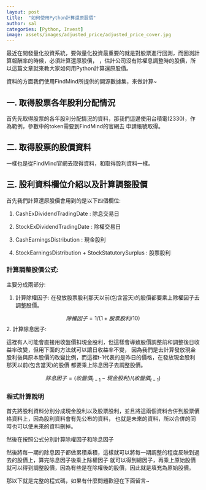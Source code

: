 ```yaml
---
layout: post
title:  "如何使用Python計算還原股價"
author: sal
categories: [Python, Invest]
image: assets/images/adjusted_price/adjusted_price_cover.jpg
---
```

最近在開發量化投資系統，要做量化投資最重要的就是對股票進行回測，而回測計算報酬率的時候，必須計算還原股價，
，估計公司沒有除權息調整時的股價，所以這篇文章就來教大家如何用Python計算還原股價。

資料的方面我們使用FindMind所提供的開源數據集，來做計算~

## 一. 取得股票各年股利分配情況
首先先取得股票的各年股利分配情況的資料，那我們這邊使用台積電(2330)，作為範例，參數中的token需要到FindMind的官網去
申請帳號取得。

<script src="https://gist.github.com/rgib37190/b34af894a3e679fb6d8c7a473650f6db.js"></script>

## 二. 取得股票的股價資料
一樣也是從FindMind官網去取得資料，和取得股利資料一樣。

<script src="https://gist.github.com/rgib37190/2b7c7d85a3bc6ac35ee2246e819464e6.js"></script>

## 三. 股利資料欄位介紹以及計算調整股價
首先我們計算還原股價會用到的是以下四個欄位:

1. CashExDividendTradingDate : 除息交易日

2. StockExDividendTradingDate : 除權交易日

3. CashEarningsDistribution : 現金股利

4. StockEarningsDistribution + StockStatutorySurplus : 股票股利

### 計算調整股價公式:
主要分成兩部分:
1. 計算除權因子:
在發放股票股利那天以前(包含當天)的股價都要乘上除權因子去調整股價。

$$除權因子 = 1 / (1 + 股票股利 / 10)$$
2. 計算除息因子:

這裡有人可能會直接用收盤價扣現金股利，但這樣會導致股價調整前和調整後日收益率改變，但用下面的方法就可以讓日收益率不變，
因為我們是去計算發放現金股利後與原本股價的改變比例，而這裡t-1代表的是昨日的價格，在發放現金股利那天以前(包含當天)的股價
都要乘上除息因子去調整股價。

$$除息因子 = (收盤價_{t-1} - 現金股利) / (收盤價_{t-1})$$

### 程式計算說明
首先將股利資料分別分成現金股利以及股票股利，並且將這兩個資料合併到股票價格資料上，因為股利資料會有先公布的資料，
也就是未來的資料，所以合併的同時也可以使未來的資料刪掉。

<script src="https://gist.github.com/rgib37190/a64201623d3268dc7de9012c7b4c4b03.js"></script>

然後在按照公式分別計算除權因子和除息因子

<script src="https://gist.github.com/rgib37190/78e623e5590799b61300ede8f0a4ae43.js"></script>

然後將每一期的除息因子都做累積乘積，這樣就可以將每一期調整的程度反映到過去的股價上，算完除息因子後乘上除權因子
就可以得到總因子，再乘上原始股價就可以得到調整股價，因為有些是在除權後的股價，因此就是填充為原始股價。

<script src="https://gist.github.com/rgib37190/4515e767d2faa70b1a09f43574f72b6c.js"></script>

那以下就是完整的程式碼，如果有什麼問題歡迎在下面留言~

<script src="https://gist.github.com/rgib37190/ddfaa0fdb04999cd37cd4ebef0195b72.js"></script>
